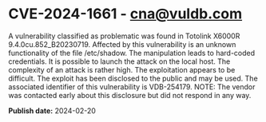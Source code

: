 # CVE-2024-1661 - cna@vuldb.com

A vulnerability classified as problematic was found in Totolink X6000R 9.4.0cu.852_B20230719. Affected by this vulnerability is an unknown functionality of the file /etc/shadow. The manipulation leads to hard-coded credentials. It is possible to launch the attack on the local host. The complexity of an attack is rather high. The exploitation appears to be difficult. The exploit has been disclosed to the public and may be used. The associated identifier of this vulnerability is VDB-254179. NOTE: The vendor was contacted early about this disclosure but did not respond in any way.

**Publish date:** 2024-02-20
